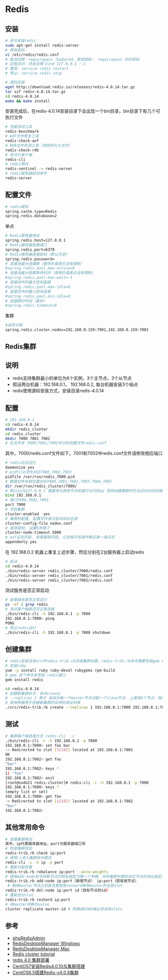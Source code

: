 # Redis

## 安装

``` bash
# 命令安装redis：
sudo apt-get install redis-server
# 修改密码：
vi /etc/redis/redis.conf
# 取消注释：requirepass foobared，修改密码： requirepass 你的密码
# 远程访问：添加注释 bind 127.0.0.1 ::1
# 重启: service redis restart
# 停止: service redis stop
```

``` bash
# 源码安装
wget http://download.redis.io/releases/redis-4.0.14.tar.gz
tar xzf redis-4.0.14.tar.gz
cd redis-4.0.14
make && make install
```

安装完成后，在redis-4.0.14安装目录下会出现一个bin目录，bin目录下有几个可执行文件

``` bash
# 性能测试工具
redis-benchmark
# AOF文件修复工具
redis-check-aof
# RDB文件检测工具（快照持久化文件）
redis-check-rdb
# 命令行客户端
redis-cli
# redis哨兵
redis-sentinel -> redis-server
# redis服务器启动命令
redis-server
```

## 配置文件

``` bash
# redis缓存
spring.cache.type=Redis
spring.redis.database=2
```

单点

``` bash
# Redis服务器地址
spring.redis.host=127.0.0.1
# Redis服务器连接端口
spring.redis.port=6379
# Redis服务器连接密码（默认为空）
spring.redis.password=
# 连接池最大连接数（使用负值表示没有限制）
#spring.redis.pool.max-active=8
# 连接池最大阻塞等待时间（使用负值表示没有限制）
#spring.redis.pool.max-wait=-1
# 连接池中的最大空闲连接
#spring.redis.pool.max-idle=8
# 连接池中的最小空闲连接
#spring.redis.pool.min-idle=0
# 连接超时时间（毫秒）
#spring.redis.timeout=0
```

集群

``` bash
#逗号分隔
spring.redis.cluster.nodes=192.168.0.159:7001,192.168.0.159:7002
```

## Redis集群

## 说明

- redis支持集群最小的单位为6个实例，3个主节点，3个从节点
- 假设两台机器：192.168.0.1， 192.168.0.2, 每台机器安装3个结点
- redis使用源码安装方式，安装目录redis-4.0.14

## 配置

``` bash
# 192.168.0.1
cd redis-4.0.14
mkdir redis_cluster
cd redis_cluster
mkdir 7000 7001 7002
# 在文件夹 7000/7001/7002中分别创建文件redis.conf
```

其中，7000/redis.conf文件如下，7001和7002中redis.conf文件请修改相应端口

``` bash
# redis后台运行
daemonize yes
# pidfile文件对应7000,7002,7003
pidfile /var/run/redis_7000.pid
# 数据文件存放位置对应7000,7001,7002,7003,7004,7005
dir /var/run/redis_cluster/7000/
# 默认ip为127.0.0.1 需要改为其他节点机器可访问的ip 否则创建集群时无法访问对应的端口，无法创建集群  
bind 192.168.0.1
# 端口7000,7002,7003
port 7000
# 开启集群
cluster-enabled  yes
# 集群的配置, 配置文件首次启动自动生成
cluster-config-file nodes.conf
# 请求超时, 设置5秒够了
cluster-node-timeout 5000
# aof日志开启, 有需要就开启, 它会每次写操作都记录一条日志
appendonly yes
```

在 192.168.0.2 机器上重复上述步骤，然后分别在2台服务器上启动redis

``` bash
# 启动
cd redis-4.0.14
./bin/redis-server redis_cluster/7000/redis.conf
./bin/redis-server redis_cluster/7001/redis.conf
./bin/redis-server redis_cluster/7002/redis.conf
```

测试服务是否正常启动

``` bash
# 查看服务是否正常运行
ps -ef | grep redis
# 测试客户端是否可正常连接
./bin/redis-cli -h 192.168.0.1 -p 7000
192.168.0.1:7000> ping
PONG
# 停止redis运行
./bin/redis-cli -h 192.168.0.1 -p 7000 shutdown
```

## 创建集群

``` bash
# redis安装目录src中redis-trib.rb完成集群创建，redis-trib.rb命令需要安装gem redis模块才能运行，gem redis需要Ruby环境
# 安装ruby
yum -y install ruby ruby-devel rubygems rpm-build
# gem 这个命令来安装 redis接口
gem install redis
```

``` bash
cd redis-4.0.14
# 创建新集群命令：命令create
# --replicas 1 表示 自动为每一个master节点分配一个slave节点. 上面有6个节点，程序会按照一定规则生成 3个master（主）3个slave(从)
# 其他参数用于创建新集群的实例的地址列表
./src/redis-trib.rb create --replicas 1 192.168.0.1:7000 192.168.0.1:7001 192.168.0.1:7002 192.168.0.2:7000 192.168.0.2:7001 192.168.0.2:7002
```

## 测试

``` bash
# 集群客户端连接方式 redis-cli  -c
./bin/redis-cli -c -h 192.168.0.1 -p 7000
192.168.0.1:7000> set foo bar
-> Redirected to slot [12182] located at 192.168.0.1:7002
OK
192.168.0.1:7002> get foo
"bar"
192.168.0.1:7002> keys *
1) "foo"
192.168.0.1:7002> exit
[root@node21 redis-cluster]# redis-cli -c -h 192.168.0.1 -p 7000
192.168.0.1:7000> keys *
(empty list or set)
192.168.0.1:7000> get foo
-> Redirected to slot [12182] located at 192.168.0.1:7002
"bar"
192.168.0.1:7002>
```

## 其他常用命令

``` bash
# 查看集群情况
其中，ip代表服务器地址，port为服务器端口号
# 检查集群状态
redis-trib.rb check ip:port
# 使用-c进入集群命令模式
redis-cli -c -h ip -p port
# 重新分配权重
redis-trib.rb rebalance ip:port --auto-weights
# 使用add-node命令将新节点的地址指定为第一个参数，并将集群中随机存在节点的地址指定为第二个参数，redis-trib在运行之前也会检查集群的状态。
redis-trib.rb add-node ip:port（新增节点） ip:port（现有效节点）
 # 删除master节点之前首先要使用reshard移除master的全部slot
redis-trib.rb del-node ip:port id（目标节点的id)
# 重新划分slot
redis-trib.rb reshard ip:port
# 将master转换为salve
cluster replicate master-id # 转换前6380端必须没有slots
```

## 参考

- [phpRedisAdmin](https://github.com/erikdubbelboer/phpRedisAdmin)
- [RedisDesktopManager Windows](https://www.daxiblog.com/redis%E7%AE%A1%E7%90%86%E5%B7%A5%E5%85%B7redisdesktopmanager-0-9-9-%E5%AE%89%E8%A3%85%E5%8C%85%E4%B8%8B%E8%BD%BD/)
- [RedisDesktopManager Mac](https://github.com/onewe/RedisDesktopManager-Mac/releases/tag/0.9.9)
- [Redis cluster tutorial](https://redis.io/topics/cluster-tutorial)
- [redis 4.0 集群部署](https://www.jianshu.com/p/c8a957413284)
- [CentOS7安装Redis4.0.10与集群搭建](https://www.cnblogs.com/frankdeng/p/9332618.html)
- [CentOS6.5搭建Redis-v4.0.8集群](https://www.liutf.com/posts/1419646468.html)
